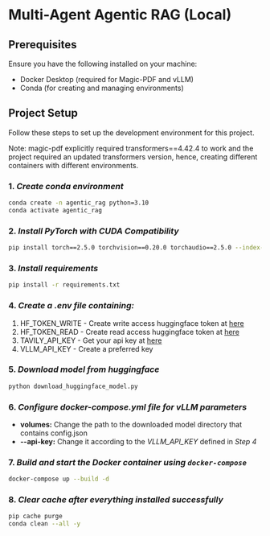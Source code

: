 # Multi-Agent Agentic RAG (Local)

## Prerequisites

Ensure you have the following installed on your machine:
- Docker Desktop (required for Magic-PDF and vLLM)
- Conda (for creating and managing environments)

## Project Setup

Follow these steps to set up the development environment for this project.

Note: magic-pdf explicitly required transformers==4.42.4 to work and the project required an updated transformers version, hence, creating different containers with different environments.

### 1. *Create conda environment*
```bash
conda create -n agentic_rag python=3.10
conda activate agentic_rag
```

### 2. *Install PyTorch with CUDA Compatibility*
```bash
pip install torch==2.5.0 torchvision==0.20.0 torchaudio==2.5.0 --index-url https://download.pytorch.org/whl/cu124
```

### 3. *Install requirements*
```bash
pip install -r requirements.txt
```

### 4. *Create a .env file containing:*
1. HF_TOKEN_WRITE - Create write access huggingface token at [here](https://huggingface.co/security-checkup?next=%2Fsettings%2Ftokens)
2. HF_TOKEN_READ - Create read access huggingface token at [here](https://huggingface.co/security-checkup?next=%2Fsettings%2Ftokens)
3. TAVILY_API_KEY - Get your api key at [here](https://tavily.com/)
4. VLLM_API_KEY - Create a preferred key

### 5. *Download model from huggingface*
```bash
python download_huggingface_model.py
```

### 6. *Configure docker-compose.yml file for vLLM parameters*
- **volumes:** Change the path to the downloaded model directory that contains config.json
- **--api-key:** Change it according to the *VLLM_API_KEY* defined in *Step 4*

### 7. *Build and start the Docker container using `docker-compose`*
 ```bash
 docker-compose up --build -d
 ```

### 8. *Clear cache after everything installed successfully*
```bash
pip cache purge
conda clean --all -y
```